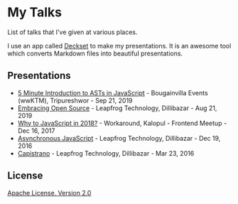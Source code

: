 # My Talks

List of talks that I've given at various places.

I use an app called [Deckset](https://www.decksetapp.com/) to make my presentations. It is an awesome tool which converts Markdown files into beautiful presentations.

## Presentations

* [5 Minute Introduction to ASTs in JavaScript](https://speakerdeck.com/mesaugat/5-min-introduction-to-asts-in-javascript) - Bougainvilla Events (wwKTM), Tripureshwor - Sep 21, 2019
* [Embracing Open Source](https://speakerdeck.com/mesaugat/embracing-open-source) - Leapfrog Technology, Dillibazar - Aug 21, 2019
* [Why to JavaScript in 2018?](https://speakerdeck.com/mesaugat/why-to-javascript-in-2018) - Workaround, Kalopul - Frontend Meetup - Dec 16, 2017
* [Asynchronous JavaScript](https://speakerdeck.com/mesaugat/asynchronous-javascript) - Leapfrog Technology, Dillibazar - Dec 19, 2016
* [Capistrano](https://speakerdeck.com/mesaugat/capistrano) - Leapfrog Technology, Dillibazar - Mar 23, 2016

## License

[Apache License, Version 2.0](LICENSE)
